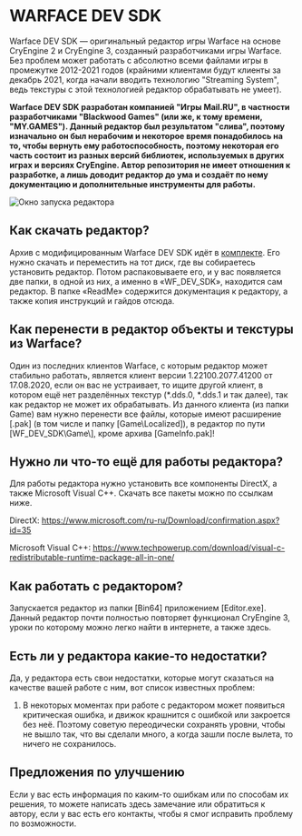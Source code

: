 # WARFACE DEV SDK

Warface DEV SDK — оригинальный редактор игры Warface на основе CryEngine 2 и CryEngine 3, созданный разработчиками игры Warface. Без проблем может работать с абсолютно всеми файлами игры в промежутке 2012-2021 годов (крайними клиентами будут клиенты за декабрь 2021, когда начали вводить технологию "Streaming System", ведь текстуры с этой технологией редактор обрабатывать не умеет).

**Warface DEV SDK разработан компанией "Игры Mail.RU", в частности разработчиками "Blackwood Games" (или же, к тому времени, "MY.GAMES"). Данный редактор был результатом "слива", поэтому изначально он был нерабочим и некоторое время понадобилось на то, чтобы вернуть ему работоспособность, поэтому некоторая его часть состоит из разных версий библиотек, используемых в других играх и версиях CryEngine. Автор репозитория не имеет отношения к разработке, а лишь доводит редактор до ума и создаёт по нему документацию и дополнительные инструменты для работы.**

![Окно запуска редактора](https://github.com/user-attachments/assets/b34554a1-6311-4a16-8724-3617806614c6)

## Как скачать редактор?

Архив с модифицированным Warface DEV SDK идёт в [комплекте](https://github.com/ocwf-module/WARFACE_MODULE/releases). Его нужно скачать и переместить на тот диск, где вы собираетесь установить редактор. Потом распаковываете его, и у вас появляется две папки, в одной из них, а именно в «WF_DEV_SDK», находится сам редактор. В папке «ReadMe» содержится документация к редактору, а также копия инструкций и гайдов отсюда.

## Как перенести в редактор объекты и текстуры из Warface?

Один из последних клиентов Warface, с которым редактор может стабильно работать, является клиент версии 1.22100.2077.41200 от 17.08.2020, если он вас не устраивает, то ищите другой клиент, в котором ещё нет разделённых текстур (*.dds.0, *.dds.1 и так далее), так как редактор не может их обрабатывать. Из данного клиента (из папки Game) вам нужно перенести все файлы, которые имеют расширение \[.pak\] (в том числе и папку \[Game\Localized\]), в редактор по пути \[WF_DEV_SDK\Game\\], кроме архива \[GameInfo.pak\]!

## Нужно ли что-то ещё для работы редактора?

Для работы редактора нужно установить все компоненты DirectX, а также Microsoft Visual C++. Скачать все пакеты можно по ссылкам ниже.

DirectX: https://www.microsoft.com/ru-ru/Download/confirmation.aspx?id=35

Microsoft Visual C++: https://www.techpowerup.com/download/visual-c-redistributable-runtime-package-all-in-one/

## Как работать с редактором?

Запускается редактор из папки \[Bin64\] приложением \[Editor.exe\]. Данный редактор почти полностью повторяет функционал CryEngine 3, уроки по которому можно легко найти в интернете, а также здесь.

## Есть ли у редактора какие-то недостатки?

Да, у редактора есть свои недостатки, которые могут сказаться на качестве вашей работе с ним, вот список известных проблем:
1. В некоторых моментах при работе с редактором может появиться критическая ошибка, и движок крашнится с ошибкой или закроется без неё. Поэтому советую переодически сохранять уровни, чтобы не вышло так, что вы сделали много, а когда зашли после вылета, то ничего не сохранилось.

## Предложения по улучшению

Если у вас есть информация по каким-то ошибкам или по способам их решения, то можете написать здесь замечание или обратиться к автору, если у вас есть его контакты, чтобы я смог исправить проблему по возможности.
